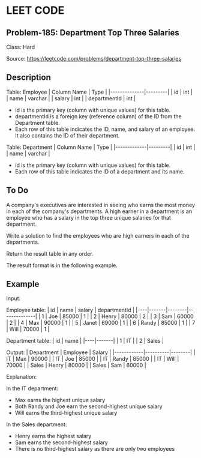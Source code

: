 # LEET CODE
## Problem-185: Department Top Three Salaries
Class: Hard

Source: https://leetcode.com/problems/department-top-three-salaries

## Description
Table: Employee
| Column Name  | Type    |
|--------------|---------|
| id           | int     |
| name         | varchar |
| salary       | int     |
| departmentId | int     |

- id is the primary key (column with unique values) for this table.
- departmentId is a foreign key (reference column) of the ID from the Department table.
- Each row of this table indicates the ID, name, and salary of an employee. It also contains the ID of their department.
 
Table: Department
| Column Name | Type    |
|-------------|---------|
| id          | int     |
| name        | varchar |

- id is the primary key (column with unique values) for this table.
- Each row of this table indicates the ID of a department and its name.

## To Do
A company's executives are interested in seeing who earns the most money in each of the company's departments. A high earner in a department is an employee who has a salary in the top three unique salaries for that department.

Write a solution to find the employees who are high earners in each of the departments.

Return the result table in any order.

The result format is in the following example.

## Example

Input: 

Employee table:
| id | name  | salary | departmentId |
|----|-------|--------|--------------|
| 1  | Joe   | 85000  | 1            |
| 2  | Henry | 80000  | 2            |
| 3  | Sam   | 60000  | 2            |
| 4  | Max   | 90000  | 1            |
| 5  | Janet | 69000  | 1            |
| 6  | Randy | 85000  | 1            |
| 7  | Will  | 70000  | 1            |

Department table:
| id | name  |
|----|-------|
| 1  | IT    |
| 2  | Sales |

Output: 
| Department | Employee | Salary |
|------------|----------|--------|
| IT         | Max      | 90000  |
| IT         | Joe      | 85000  |
| IT         | Randy    | 85000  |
| IT         | Will     | 70000  |
| Sales      | Henry    | 80000  |
| Sales      | Sam      | 60000  |

Explanation: 

In the IT department:
- Max earns the highest unique salary
- Both Randy and Joe earn the second-highest unique salary
- Will earns the third-highest unique salary

In the Sales department:
- Henry earns the highest salary
- Sam earns the second-highest salary
- There is no third-highest salary as there are only two employees
